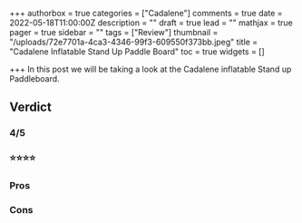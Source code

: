 +++
authorbox = true
categories = ["Cadalene"]
comments = true
date = 2022-05-18T11:00:00Z
description = ""
draft = true
lead = ""
mathjax = true
pager = true
sidebar = ""
tags = ["Review"]
thumbnail = "/uploads/72e7701a-4ca3-4346-99f3-609550f373bb.jpeg"
title = "Cadalene Inflatable Stand Up Paddle Board"
toc = true
widgets = []

+++
In this post we will be taking a look at the Cadalene inflatable Stand up Paddleboard.

## **Verdict**

### 4/5

### ⭐⭐⭐⭐

### **Pros** 

### **Cons**